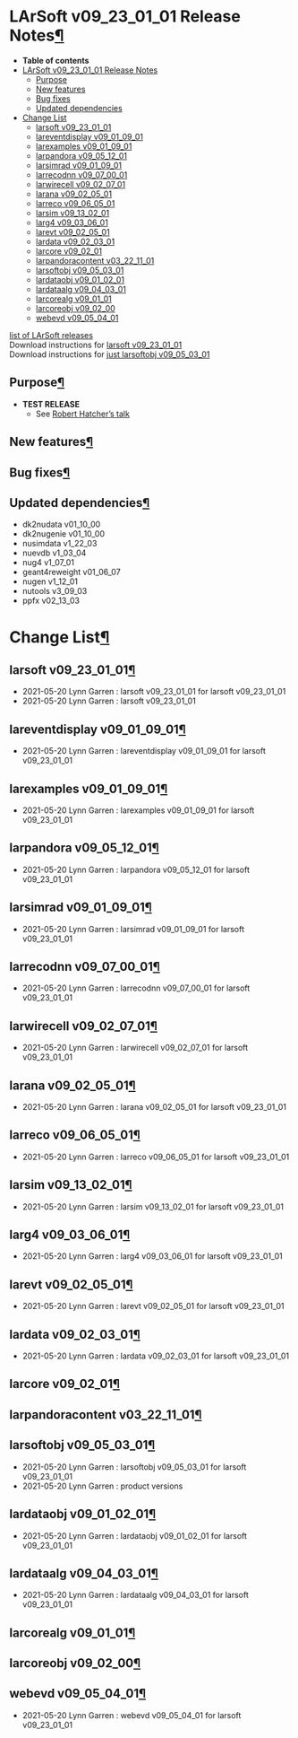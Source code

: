 LArSoft v09\_23\_01\_01 Release Notes[¶](#LArSoft-v09_23_01_01-Release-Notes)
=============================================================================

-   **Table of contents**
-   [LArSoft v09\_23\_01\_01 Release Notes](#LArSoft-v09_23_01_01-Release-Notes)
    -   [Purpose](#Purpose)
    -   [New features](#New-features)
    -   [Bug fixes](#Bug-fixes)
    -   [Updated dependencies](#Updated-dependencies)
-   [Change List](#Change-List)
    -   [larsoft v09\_23\_01\_01](#larsoft-v09_23_01_01)
    -   [lareventdisplay v09\_01\_09\_01](#lareventdisplay-v09_01_09_01)
    -   [larexamples v09\_01\_09\_01](#larexamples-v09_01_09_01)
    -   [larpandora v09\_05\_12\_01](#larpandora-v09_05_12_01)
    -   [larsimrad v09\_01\_09\_01](#larsimrad-v09_01_09_01)
    -   [larrecodnn v09\_07\_00\_01](#larrecodnn-v09_07_00_01)
    -   [larwirecell v09\_02\_07\_01](#larwirecell-v09_02_07_01)
    -   [larana v09\_02\_05\_01](#larana-v09_02_05_01)
    -   [larreco v09\_06\_05\_01](#larreco-v09_06_05_01)
    -   [larsim v09\_13\_02\_01](#larsim-v09_13_02_01)
    -   [larg4 v09\_03\_06\_01](#larg4-v09_03_06_01)
    -   [larevt v09\_02\_05\_01](#larevt-v09_02_05_01)
    -   [lardata v09\_02\_03\_01](#lardata-v09_02_03_01)
    -   [larcore v09\_02\_01](#larcore-v09_02_01)
    -   [larpandoracontent v03\_22\_11\_01](#larpandoracontent-v03_22_11_01)
    -   [larsoftobj v09\_05\_03\_01](#larsoftobj-v09_05_03_01)
    -   [lardataobj v09\_01\_02\_01](#lardataobj-v09_01_02_01)
    -   [lardataalg v09\_04\_03\_01](#lardataalg-v09_04_03_01)
    -   [larcorealg v09\_01\_01](#larcorealg-v09_01_01)
    -   [larcoreobj v09\_02\_00](#larcoreobj-v09_02_00)
    -   [webevd v09\_05\_04\_01](#webevd-v09_05_04_01)

[list of LArSoft releases](LArSoft_release_list)\
Download instructions for [larsoft v09\_23\_01\_01](http://scisoft.fnal.gov/scisoft/bundles/larsoft/v09_23_01_01/larsoft-v09_23_01_01.html)\
Download instructions for [just larsoftobj v09\_05\_03\_01](http://scisoft.fnal.gov/scisoft/bundles/larsoftobj/v09_05_03_01/larsoftobj-v09_05_03_01.html)


Purpose[¶](#Purpose)
--------------------

-   **TEST RELEASE**
    -   See [Robert Hatcher’s talk](https://indico.fnal.gov/event/49181/contributions/215615/attachments/143090/180968/GENIE_v3_02_00_preparation.pdf)


New features[¶](#New-features)
------------------------------


Bug fixes[¶](#Bug-fixes)
------------------------


Updated dependencies[¶](#Updated-dependencies)
----------------------------------------------

-   dk2nudata v01\_10\_00
-   dk2nugenie v01\_10\_00
-   nusimdata v1\_22\_03
-   nuevdb v1\_03\_04
-   nug4 v1\_07\_01
-   geant4reweight v01\_06\_07
-   nugen v1\_12\_01
-   nutools v3\_09\_03
-   ppfx v02\_13\_03


Change List[¶](#Change-List)
============================


larsoft v09\_23\_01\_01[¶](#larsoft-v09_23_01_01)
-------------------------------------------------

-   2021-05-20 Lynn Garren : larsoft v09\_23\_01\_01 for larsoft v09\_23\_01\_01
-   2021-05-20 Lynn Garren : larsoft v09\_23\_01\_01


lareventdisplay v09\_01\_09\_01[¶](#lareventdisplay-v09_01_09_01)
-----------------------------------------------------------------

-   2021-05-20 Lynn Garren : lareventdisplay v09\_01\_09\_01 for larsoft v09\_23\_01\_01


larexamples v09\_01\_09\_01[¶](#larexamples-v09_01_09_01)
---------------------------------------------------------

-   2021-05-20 Lynn Garren : larexamples v09\_01\_09\_01 for larsoft v09\_23\_01\_01


larpandora v09\_05\_12\_01[¶](#larpandora-v09_05_12_01)
-------------------------------------------------------

-   2021-05-20 Lynn Garren : larpandora v09\_05\_12\_01 for larsoft v09\_23\_01\_01


larsimrad v09\_01\_09\_01[¶](#larsimrad-v09_01_09_01)
-----------------------------------------------------

-   2021-05-20 Lynn Garren : larsimrad v09\_01\_09\_01 for larsoft v09\_23\_01\_01


larrecodnn v09\_07\_00\_01[¶](#larrecodnn-v09_07_00_01)
-------------------------------------------------------

-   2021-05-20 Lynn Garren : larrecodnn v09\_07\_00\_01 for larsoft v09\_23\_01\_01


larwirecell v09\_02\_07\_01[¶](#larwirecell-v09_02_07_01)
---------------------------------------------------------

-   2021-05-20 Lynn Garren : larwirecell v09\_02\_07\_01 for larsoft v09\_23\_01\_01


larana v09\_02\_05\_01[¶](#larana-v09_02_05_01)
-----------------------------------------------

-   2021-05-20 Lynn Garren : larana v09\_02\_05\_01 for larsoft v09\_23\_01\_01


larreco v09\_06\_05\_01[¶](#larreco-v09_06_05_01)
-------------------------------------------------

-   2021-05-20 Lynn Garren : larreco v09\_06\_05\_01 for larsoft v09\_23\_01\_01


larsim v09\_13\_02\_01[¶](#larsim-v09_13_02_01)
-----------------------------------------------

-   2021-05-20 Lynn Garren : larsim v09\_13\_02\_01 for larsoft v09\_23\_01\_01


larg4 v09\_03\_06\_01[¶](#larg4-v09_03_06_01)
---------------------------------------------

-   2021-05-20 Lynn Garren : larg4 v09\_03\_06\_01 for larsoft v09\_23\_01\_01


larevt v09\_02\_05\_01[¶](#larevt-v09_02_05_01)
-----------------------------------------------

-   2021-05-20 Lynn Garren : larevt v09\_02\_05\_01 for larsoft v09\_23\_01\_01


lardata v09\_02\_03\_01[¶](#lardata-v09_02_03_01)
-------------------------------------------------

-   2021-05-20 Lynn Garren : lardata v09\_02\_03\_01 for larsoft v09\_23\_01\_01


larcore v09\_02\_01[¶](#larcore-v09_02_01)
------------------------------------------


larpandoracontent v03\_22\_11\_01[¶](#larpandoracontent-v03_22_11_01)
---------------------------------------------------------------------


larsoftobj v09\_05\_03\_01[¶](#larsoftobj-v09_05_03_01)
-------------------------------------------------------

-   2021-05-20 Lynn Garren : larsoftobj v09\_05\_03\_01 for larsoft v09\_23\_01\_01
-   2021-05-20 Lynn Garren : product versions


lardataobj v09\_01\_02\_01[¶](#lardataobj-v09_01_02_01)
-------------------------------------------------------

-   2021-05-20 Lynn Garren : lardataobj v09\_01\_02\_01 for larsoft v09\_23\_01\_01


lardataalg v09\_04\_03\_01[¶](#lardataalg-v09_04_03_01)
-------------------------------------------------------

-   2021-05-20 Lynn Garren : lardataalg v09\_04\_03\_01 for larsoft v09\_23\_01\_01


larcorealg v09\_01\_01[¶](#larcorealg-v09_01_01)
------------------------------------------------


larcoreobj v09\_02\_00[¶](#larcoreobj-v09_02_00)
------------------------------------------------


webevd v09\_05\_04\_01[¶](#webevd-v09_05_04_01)
-----------------------------------------------

-   2021-05-20 Lynn Garren : webevd v09\_05\_04\_01 for larsoft v09\_23\_01\_01
